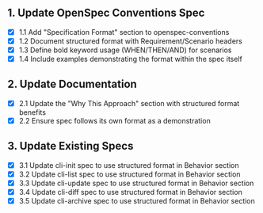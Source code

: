 ## 1. Update OpenSpec Conventions Spec

- [x] 1.1 Add "Specification Format" section to openspec-conventions
- [x] 1.2 Document structured format with Requirement/Scenario headers
- [x] 1.3 Define bold keyword usage (WHEN/THEN/AND) for scenarios
- [x] 1.4 Include examples demonstrating the format within the spec itself

## 2. Update Documentation

- [x] 2.1 Update the "Why This Approach" section with structured format benefits
- [x] 2.2 Ensure spec follows its own format as a demonstration

## 3. Update Existing Specs

- [x] 3.1 Update cli-init spec to use structured format in Behavior section
- [x] 3.2 Update cli-list spec to use structured format in Behavior section
- [x] 3.3 Update cli-update spec to use structured format in Behavior section
- [x] 3.4 Update cli-diff spec to use structured format in Behavior section
- [x] 3.5 Update cli-archive spec to use structured format in Behavior section